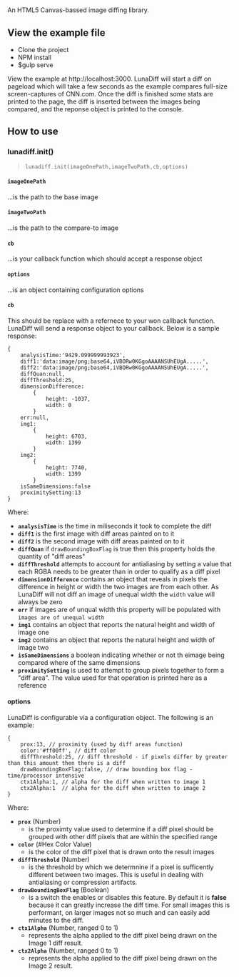 #

An HTML5 Canvas-bassed image diffing library.

## View the example file

* Clone the project
* NPM install
* $gulp serve

View the example at http://localhost:3000. LunaDiff will start a diff on pageload which will take a few seconds as the example compares full-size screen-captures of CNN.com. Once the diff is finished some stats are printed to the page, the diff is inserted between the images being compared, and the reponse object is printed to the console.

## How to use

### lunadiff.init()

> `lunadiff.init(imageOnePath,imageTwoPath,cb,options)`

#### `imageOnePath`
...is the path to the base image

#### `imageTwoPath`
...is the path to the compare-to image

#### `cb`
...is your callback function which should accept a response object

#### `options`
...is an object containing configuration options

#### `cb`

This should be replace with a refernece to your won callback function. LunaDiff will send a response object to your callback. Below is a sample response:


```
{
    analysisTime:'9429.099999993923',
    diff1:'data:image/png;base64,iVBORw0KGgoAAAANSUhEUgA.....',
    diff2:'data:image/png;base64,iVBORw0KGgoAAAANSUhEUgA.....',
    diffQuan:null,
    diffThreshold:25,
    dimensionDifference:
        {
            height: -1037,
            width: 0
        }
    err:null,
    img1:
        {
            height: 6703, 
            width: 1399
        }
    img2:
        {
            height: 7740, 
            width: 1399
        }
    isSameDimensions:false
    proximitySetting:13
}
```

Where:

* **`analysisTime`** is the time in miliseconds it took to complete the diff
* **`diff1`** is the first image with diff areas painted on to it
* **`diff2`** is the second image with diff areas painted on to it
* **`diffQuan`** if `drawBoundingBoxFlag` is true then this property holds the quantity of "diff areas"
* **`diffThreshold`** attempts to account for antialiasing by setting a value that each RGBA needs to be greater than in order to qualify as a diff pixel
* **`dimensionDifference`** contains an object that reveals in pixels the difference in height or width the two images are from each other. As LunaDiff will not diff an image of unequal width the `width` value will always be zero
* **`err`** if images are of unqual width this property will be populated with `images are of unequal width`
* **`img1`** contains an object that reports the natural height and width of image one
* **`img2`** contains an object that reports the natural height and width of image two
* **`isSameDimensions`** a boolean indicating whether or not th eimage being compared where of the same dimensions
* **`proximitySetting`** is used to attempt to group pixels together to form a "diff area". The value used for that operation is printed here as a reference

#### options
LunaDiff is configurable via a configuration object. The following is an example: 

```
{
    prox:13, // proximity (used by diff areas function)
    color:'#ff00ff', // diff color
    diffThreshold:25, // diff threshold - if pixels differ by greater than this amount then there is a diff
    drawBoundingBoxFlag:false, // draw bounding box flag - time/processor intensive
    ctx1Alpha:1, // alpha for the diff when written to image 1
    ctx2Alpha:1  // alpha for the diff when written to image 2
}
```			
Where:

* **`prox`** (Number)
    * is the proximty value used to determine if a diff pixel should be grouped with other diff pixels that are within the specified range
* **`color`** (#Hex Color Value)
    * is the color of the diff pixel that is drawn onto the result images
* **`diffThreshold`** (Number)
    * is the threshold by which we determnine if a pixel is sufficently different between two images. This is useful in dealing with antialiasing or compression artifacts.
* **`drawBoundingBoxFlag`** (Boolean)
    * is a switch the enables or disables this feature. By default it is **false** because it can greatly increase the diff time. For small images this is performant, on larger images not so much and can easily add minutes to the diff.
* **`ctx1Alpha`** (Number, ranged 0 to 1)
    * represents the alpha applied to the diff pixel being drawn on the Image 1 diff result. 
* **`ctx2Alpha`** (Number, ranged 0 to 1)
    * represents the alpha applied to the diff pixel being drawn on the Image 2 result.
    
